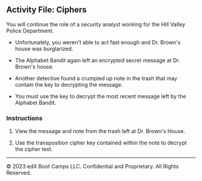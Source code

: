 ## Activity File: Ciphers 

You will continue the role of a security analyst working for the Hill Valley Police Department.

- Unfortunately, you weren't able to act fast enough and Dr. Brown's house was burglarized.

- The Alphabet Bandit again left an encrypted secret message at Dr. Brown's house.

- Another detective found a crumpled up note in the trash that may contain the key to decrypting the message.

- You must use the key to decrypt the most recent message left by the Alphabet Bandit.

### Instructions

1. View the message and note from the trash left at Dr. Brown's House.

2. Use the transposition cipher key contained within the note to decrypt the cipher text.

---

© 2023 edX Boot Camps LLC. Confidential and Proprietary. All Rights Reserved.
